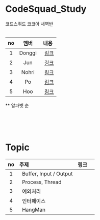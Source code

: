 # CodeSquad_Study

코드스쿼드 코코아 새벽반
<br/><br/>

|no|  멤버 |내용|
|:---:|:---:|:-------------------------------:|
|1| Donggi |&nbsp; [링크](https://github.com/donggi-lee-bit) |   
|2| Jun |&nbsp; [링크](https://github.com/devjun10) |
|3| Nohri |&nbsp; [링크](https://github.com/nohriter)|
|4| Po |&nbsp; [링크](https://github.com/NB993)|
|5| Hoo |&nbsp; [링크](https://github.com/who-hoo)|

** 알파벳 순

<br/><br/><br/>

# Topic

|  no |   주제  | 링크   ||
|:---:|:------|:-------|----|
|  1  | &nbsp; Buffer, Input / Output | ||   
|  2  | &nbsp; Process, Thread | |   |
|  3  | &nbsp; 예외처리 | |   |
|  4  | &nbsp; 인터페이스 | |   |
|  5  | &nbsp; HangMan |  |   |
